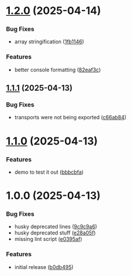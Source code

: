 # [1.2.0](https://github.com/hiddentao/logger/compare/v1.1.1...v1.2.0) (2025-04-14)


### Bug Fixes

* array stringification ([1fb1146](https://github.com/hiddentao/logger/commit/1fb114620b7d638ca514cfbc2b06b9085eaf30a4))


### Features

* better console formatting ([82eaf3c](https://github.com/hiddentao/logger/commit/82eaf3c533d528770692560b2b255b2946ac039a))

## [1.1.1](https://github.com/hiddentao/logger/compare/v1.1.0...v1.1.1) (2025-04-13)


### Bug Fixes

* transports were not being exported ([c66ab84](https://github.com/hiddentao/logger/commit/c66ab843aa943155fb15970fa5dddc85496f59dc))

# [1.1.0](https://github.com/hiddentao/logger/compare/v1.0.0...v1.1.0) (2025-04-13)


### Features

* demo to test it out ([bbbcbfa](https://github.com/hiddentao/logger/commit/bbbcbfa132eda908bbe1af3c68374390918b8283))

# 1.0.0 (2025-04-13)


### Bug Fixes

* husky deprecated lines ([9c9c9a6](https://github.com/hiddentao/logger/commit/9c9c9a60c04bb96ad3c42d4e2ca261e2a06354ce))
* husky deprecated stuff ([e28a05f](https://github.com/hiddentao/logger/commit/e28a05f4f296ecddda655aaae852ef4fb4e7b640))
* missing lint script ([e0395af](https://github.com/hiddentao/logger/commit/e0395af9b983ef33fce7a26befed1a98462cf8e6))


### Features

* initial release ([b0db495](https://github.com/hiddentao/logger/commit/b0db4951e2743a7e4336369010cd19e8bd6f855b))
